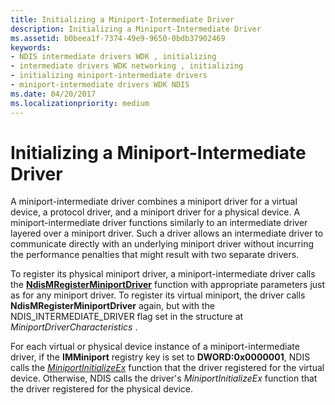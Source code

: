 ```yaml
---
title: Initializing a Miniport-Intermediate Driver
description: Initializing a Miniport-Intermediate Driver
ms.assetid: b0beea1f-7374-49e9-9650-0bdb37902469
keywords:
- NDIS intermediate drivers WDK , initializing
- intermediate drivers WDK networking , initializing
- initializing miniport-intermediate drivers
- miniport-intermediate drivers WDK NDIS
ms.date: 04/20/2017
ms.localizationpriority: medium
---
```


# Initializing a Miniport-Intermediate Driver





A miniport-intermediate driver combines a miniport driver for a virtual device, a protocol driver, and a miniport driver for a physical device. A miniport-intermediate driver functions similarly to an intermediate driver layered over a miniport driver. Such a driver allows an intermediate driver to communicate directly with an underlying miniport driver without incurring the performance penalties that might result with two separate drivers.

To register its physical miniport driver, a miniport-intermediate driver calls the [**NdisMRegisterMiniportDriver**](https://docs.microsoft.com/windows-hardware/drivers/ddi/content/ndis/nf-ndis-ndismregisterminiportdriver) function with appropriate parameters just as for any miniport driver. To register its virtual miniport, the driver calls **NdisMRegisterMiniportDriver** again, but with the NDIS\_INTERMEDIATE\_DRIVER flag set in the structure at *MiniportDriverCharacteristics* .

For each virtual or physical device instance of a miniport-intermediate driver, if the **IMMiniport** registry key is set to **DWORD:0x0000001**, NDIS calls the [*MiniportInitializeEx*](https://docs.microsoft.com/windows-hardware/drivers/ddi/content/ndis/nc-ndis-miniport_initialize) function that the driver registered for the virtual device. Otherwise, NDIS calls the driver's *MiniportInitializeEx* function that the driver registered for the physical device.

 

 





